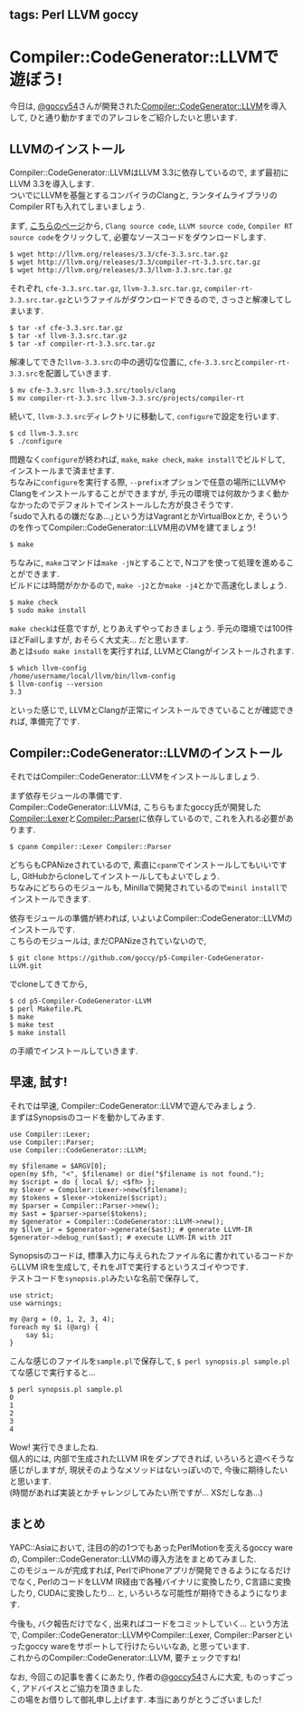 tags: Perl LLVM goccy
---
# Compiler::CodeGenerator::LLVMで遊ぼう!

今日は, [@goccy54](https://twitter.com/goccy54)さんが開発された[Compiler::CodeGenerator::LLVM](https://github.com/goccy/p5-Compiler-CodeGenerator-LLVM)を導入して, ひと通り動かすまでのアレコレをご紹介したいと思います.

## LLVMのインストール

Compiler::CodeGenerator::LLVMはLLVM 3.3に依存しているので, まず最初にLLVM 3.3を導入します.  
ついでにLLVMを基盤とするコンパイラのClangと, ランタイムライブラリのCompiler RTも入れてしまいましょう.

まず, [こちらのページ](http://www.llvm.org/releases/download.html#3.3)から, `Clang source code`, `LLVM source code`, `Compiler RT source code`をクリックして, 必要なソースコードをダウンロードします.  

    $ wget http://llvm.org/releases/3.3/cfe-3.3.src.tar.gz
    $ wget http://llvm.org/releases/3.3/compiler-rt-3.3.src.tar.gz
    $ wget http://llvm.org/releases/3.3/llvm-3.3.src.tar.gz

それぞれ, `cfe-3.3.src.tar.gz`, `llvm-3.3.src.tar.gz`, `compiler-rt-3.3.src.tar.gz`というファイルがダウンロードできるので, さっさと解凍してしまいます.

    $ tar -xf cfe-3.3.src.tar.gz
    $ tar -xf llvm-3.3.src.tar.gz
    $ tar -xf compiler-rt-3.3.src.tar.gz

解凍してできた`llvm-3.3.src`の中の適切な位置に, `cfe-3.3.src`と`compiler-rt-3.3.src`を配置していきます.

    $ mv cfe-3.3.src llvm-3.3.src/tools/clang
    $ mv compiler-rt-3.3.src llvm-3.3.src/projects/compiler-rt

続いて, `llvm-3.3.src`ディレクトリに移動して, `configure`で設定を行います.  

    $ cd llvm-3.3.src
    $ ./configure

問題なく`configure`が終われば, `make`, `make check`, `make install`でビルドして, インストールまで済ませます.  
ちなみに`configure`を実行する際, `--prefix`オプションで任意の場所にLLVMやClangをインストールすることができますが, 手元の環境では何故かうまく動かなかったのでデフォルトでインストールした方が良さそうです.  
｢sudoで入れるの嫌だなあ...｣という方はVagrantとかVirtualBoxとか, そういうのを作ってCompiler::CodeGenerator::LLVM用のVMを建てましょう!

    $ make

ちなみに, `make`コマンドは`make -jN`とすることで, Nコアを使って処理を進めることができます.  
ビルドには時間がかかるので, `make -j2`とか`make -j4`とかで高速化しましょう.  

    $ make check
    $ sudo make install

`make check`は任意ですが, とりあえずやっておきましょう. 手元の環境では100件ほどFailしますが, おそらく大丈夫... だと思います.  
あとは`sudo make install`を実行すれば, LLVMとClangがインストールされます.

    $ which llvm-config
    /home/username/local/llvm/bin/llvm-config
    $ llvm-config --version
    3.3

といった感じで, LLVMとClangが正常にインストールできていることが確認できれば, 準備完了です.

## Compiler::CodeGenerator::LLVMのインストール

それではCompiler::CodeGenerator::LLVMをインストールしましょう.  

まず依存モジュールの準備です.  
Compiler::CodeGenerator::LLVMは, こちらもまたgoccy氏が開発した[Compiler::Lexer](https://github.com/goccy/p5-Compiler-Lexer)と[Compiler::Parser](https://github.com/goccy/p5-Compiler-Parser)に依存しているので, これを入れる必要があります.

    $ cpanm Compiler::Lexer Compiler::Parser

どちらもCPANizeされているので, 素直に`cpanm`でインストールしてもいいですし, GitHubからcloneしてインストールしてもよいでしょう.  
ちなみにどちらのモジュールも, Minillaで開発されているので`minil install`でインストールできます.

依存モジュールの準備が終われば, いよいよCompiler::CodeGenerator::LLVMのインストールです.  
こちらのモジュールは, まだCPANizeされていないので,

    $ git clone https://github.com/goccy/p5-Compiler-CodeGenerator-LLVM.git

でcloneしてきてから,

    $ cd p5-Compiler-CodeGenerator-LLVM
    $ perl Makefile.PL
    $ make
    $ make test
    $ make install

の手順でインストールしていきます.

## 早速, 試す!

それでは早速, Compiler::CodeGenerator::LLVMで遊んでみましょう.  
まずはSynopsisのコードを動かしてみます.

    use Compiler::Lexer;
    use Compiler::Parser;
    use Compiler::CodeGenerator::LLVM;
    
    my $filename = $ARGV[0];
    open(my $fh, "<", $filename) or die("$filename is not found.");
    my $script = do { local $/; <$fh> };
    my $lexer = Compiler::Lexer->new($filename);
    my $tokens = $lexer->tokenize($script);
    my $parser = Compiler::Parser->new();
    my $ast = $parser->parse($tokens);
    my $generator = Compiler::CodeGenerator::LLVM->new();    
    my $llvm_ir = $generator->generate($ast); # generate LLVM-IR
    $generator->debug_run($ast); # execute LLVM-IR with JIT

Synopsisのコードは, 標準入力に与えられたファイル名に書かれているコードからLLVM IRを生成して, それをJITで実行するというスゴイやつです.  
テストコードを`synopsis.pl`みたいな名前で保存して, 

    use strict;
    use warnings;
    
    my @arg = (0, 1, 2, 3, 4);
    foreach my $i (@arg) {
        say $i;
    }

こんな感じのファイルを`sample.pl`で保存して, `$ perl synopsis.pl sample.pl`てな感じで実行すると...

    $ perl synopsis.pl sample.pl
    0
    1
    2
    3
    4

Wow! 実行できましたね.  
個人的には, 内部で生成されたLLVM IRをダンプできれば, いろいろと遊べそうな感じがしますが, 現状そのようなメソッドはないっぽいので, 今後に期待したいと思います.  
(時間があれば実装とかチャレンジしてみたい所ですが... XSだしなあ...)

## まとめ

YAPC::Asiaにおいて, 注目の的の1つでもあったPerlMotionを支えるgoccy wareの, Compiler::CodeGenerator::LLVMの導入方法をまとめてみました.  
このモジュールが完成すれば, PerlでiPhoneアプリが開発できるようになるだけでなく, PerlのコードをLLVM IR経由で各種バイナリに変換したり, C言語に変換したり, CUDAに変換したり... と, いろいろな可能性が期待できるようになります.

今後も, バク報告だけでなく, 出来ればコードをコミットしていく... という方法で, Compiler::CodeGenerator::LLVMやCompiler::Lexer, Compiler::Parserといったgoccy wareをサポートして行けたらいいなあ, と思っています.  
これからのCompiler::CodeGenerator::LLVM, 要チェックですね!

なお, 今回この記事を書くにあたり, 作者の[@goccy54](https://twitter.com/goccy54)さんに大変, ものっすごっく, アドバイスとご協力を頂きました.  
この場をお借りして御礼申し上げます. 本当にありがとうございました!
